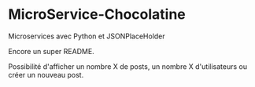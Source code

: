 # MicroService-Chocolatine
Microservices avec Python et JSONPlaceHolder

Encore un super README.

Possibilité d'afficher un nombre X de posts, un nombre X d'utilisateurs ou créer un nouveau post.
